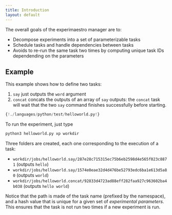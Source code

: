 ```yaml
---
title: Introduction
layout: default
---
```


The overall goals of the experimaestro manager are to:

* Decompose experiments into a set of parameterizable tasks
* Schedule tasks and handle dependencies between tasks
* Avoids to re-run the same task two times by computing unique task IDs dependending on the parameters

## Example

This example shows how to define two tasks:

1. `say` just outputs the `word` argument
1. `concat` concats the outputs of an array of `say` outputs: the `concat` task will wait that the two `say` command finishes successfully before
starting.


```python
{!./languages/python/test/helloworld.py!}
```

To run the experiment, just type

```python
python3 helloworld.py xp workdir
```

Three folders are created, each one corresponding to the execution of a task:

- `workdir/jobs/helloworld.say/287e28c715315ec75b6eb2598d4e565f023c8871` (outputs `hello`)
- `workdir/jobs/helloworld.say/1574e0eae32d4d476be52793edc6ba1e613d5a80` (outputs `world`)
- `workdir/jobs/helloworld.concat/92833d4723ad88eff282faa927c963602ba4b038` (outputs `hello world`)

Notice that the path is made of the task name (prefixed by the namespace), and a hash value
that is unique for a given set of *experimental parameters*. This ensures that the task
is not run two times if a new experiment is run.
